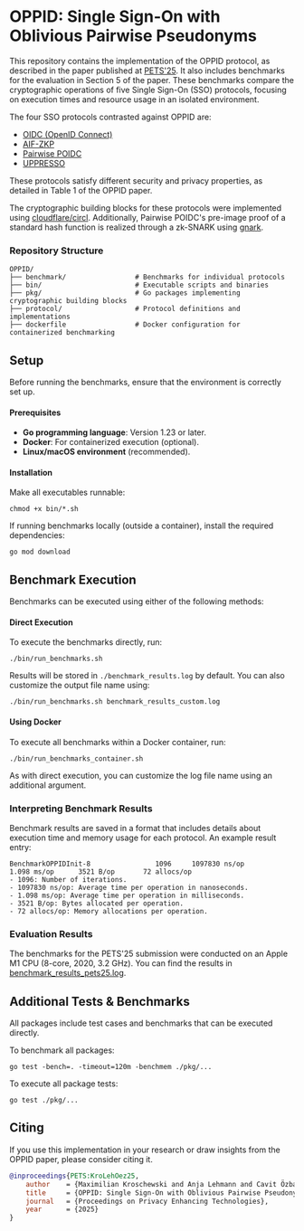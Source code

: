 # OPPID: Single Sign-On with Oblivious Pairwise Pseudonyms

This repository contains the implementation of the OPPID protocol, as described in the paper published at [PETS'25](https://petsymposium.org/2025/paperlist.php). 
It also includes benchmarks for the evaluation in Section 5 of the paper. These benchmarks compare the cryptographic 
operations of five Single Sign-On (SSO) protocols, focusing on execution times and resource usage in an isolated environment.

The four SSO protocols contrasted against OPPID are:
- [OIDC (OpenID Connect)](https://openid.net/specs/openid-connect-core-1_0.html#PairwiseAlg)
- [AIF-ZKP](https://petsymposium.org/popets/2023/popets-2023-0100.php)
- [Pairwise POIDC](https://dl.acm.org/doi/10.1145/3320269.3384724)
- [UPPRESSO](https://arxiv.org/pdf/2110.10396)

These protocols satisfy different security and privacy properties, as detailed in Table 1 of the OPPID paper.

The cryptographic building blocks for these protocols were implemented using [cloudflare/circl](https://github.com/cloudflare/circl).
Additionally, Pairwise POIDC's pre-image proof of a standard hash function is realized through a zk-SNARK using [gnark](https://github.com/Consensys/gnark).

### Repository Structure

```text
OPPID/
├── benchmark/                 # Benchmarks for individual protocols
├── bin/                       # Executable scripts and binaries
├── pkg/                       # Go packages implementing cryptographic building blocks
├── protocol/                  # Protocol definitions and implementations
├── dockerfile                 # Docker configuration for containerized benchmarking
```

## Setup

Before running the benchmarks, ensure that the environment is correctly set up.

#### Prerequisites
- **Go programming language**: Version 1.23 or later.
- **Docker**: For containerized execution (optional).
- **Linux/macOS environment** (recommended).

#### Installation

Make all executables runnable:
```shell
chmod +x bin/*.sh
```

If running benchmarks locally (outside a container), install the required dependencies:
```shell
go mod download
```

## Benchmark Execution

Benchmarks can be executed using either of the following methods:

#### Direct Execution

To execute the benchmarks directly, run:
```shell
./bin/run_benchmarks.sh
```

Results will be stored in `./benchmark_results.log` by default. You can also customize the output file name using:
```shell
./bin/run_benchmarks.sh benchmark_results_custom.log
```

#### Using Docker

To execute all benchmarks within a Docker container, run:
```shell
./bin/run_benchmarks_container.sh
```

As with direct execution, you can customize the log file name using an additional argument.

### Interpreting Benchmark Results

Benchmark results are saved in a format that includes details about execution time and memory usage for each protocol.
An example result entry:
```text
BenchmarkOPPIDInit-8                1096     1097830 ns/op           1.098 ms/op      3521 B/op       72 allocs/op
- 1096: Number of iterations.
- 1097830 ns/op: Average time per operation in nanoseconds.
- 1.098 ms/op: Average time per operation in milliseconds.
- 3521 B/op: Bytes allocated per operation.
- 72 allocs/op: Memory allocations per operation.
```

### Evaluation Results

The benchmarks for the PETS'25 submission were conducted on an Apple M1 CPU (8-core, 2020, 3.2 GHz).
You can find the results in [benchmark_results_pets25.log](benchmark_results_pets25.log).

## Additional Tests & Benchmarks

All packages include test cases and benchmarks that can be executed directly.

To benchmark all packages:
```shell
go test -bench=. -timeout=120m -benchmem ./pkg/...
```

To execute all package tests:
```shell
go test ./pkg/...
```

## Citing

If you use this implementation in your research or draw insights from the OPPID paper, please consider citing it.
```bib
@inproceedings{PETS:KroLehOez25,
    author    = {Maximilian Kroschewski and Anja Lehmann and Cavit Özbay},
    title     = {OPPID: Single Sign-On with Oblivious Pairwise Pseudonyms},
    journal   = {Proceedings on Privacy Enhancing Technologies},
    year      = {2025}
}
```
